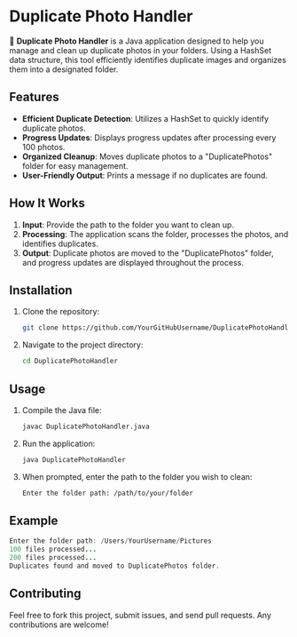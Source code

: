 # Duplicate Photo Handler

🚀 **Duplicate Photo Handler** is a Java application designed to help you manage and clean up duplicate photos in your folders. Using a HashSet data structure, this tool efficiently identifies duplicate images and organizes them into a designated folder.

## Features

- **Efficient Duplicate Detection**: Utilizes a HashSet to quickly identify duplicate photos.
- **Progress Updates**: Displays progress updates after processing every 100 photos.
- **Organized Cleanup**: Moves duplicate photos to a "DuplicatePhotos" folder for easy management.
- **User-Friendly Output**: Prints a message if no duplicates are found.

## How It Works

1. **Input**: Provide the path to the folder you want to clean up.
2. **Processing**: The application scans the folder, processes the photos, and identifies duplicates.
3. **Output**: Duplicate photos are moved to the "DuplicatePhotos" folder, and progress updates are displayed throughout the process.

## Installation

1. Clone the repository:
    ```bash
    git clone https://github.com/YourGitHubUsername/DuplicatePhotoHandler.git
    ```
2. Navigate to the project directory:
    ```bash
    cd DuplicatePhotoHandler
    ```

## Usage

1. Compile the Java file:
    ```bash
    javac DuplicatePhotoHandler.java
    ```
2. Run the application:
    ```bash
    java DuplicatePhotoHandler
    ```
3. When prompted, enter the path to the folder you wish to clean:
    ```bash
    Enter the folder path: /path/to/your/folder
    ```

## Example

```java
Enter the folder path: /Users/YourUsername/Pictures
100 files processed...
200 files processed...
Duplicates found and moved to DuplicatePhotos folder.
```

## Contributing

Feel free to fork this project, submit issues, and send pull requests. Any contributions are welcome!
